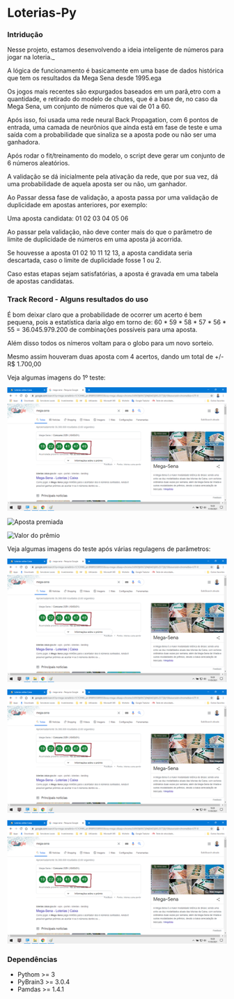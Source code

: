 # Loterias-Py

### Intridução

Nesse projeto, estamos desenvolvendo a ideia inteligente de números para jogar na loteria._

A lógica de funcionamento é basicamente em uma base de dados histórica que tem os resultados da Mega Sena desde 1995.ega 

Os jogos mais recentes são expurgados baseados em um parâ,etro com a quantidade, e retirado do modelo de chutes, que é a base de, no caso da Mega Sena, um conjunto de números que vai de 01 a 60.

Após isso, foi usada uma rede neural Back Propagation, com 6 pontos de entrada, uma camada de neurônios que ainda está em fase de teste e uma saída com a probabilidade que sinaliza se a aposta pode ou não ser uma ganhadora.

Após rodar o fit/treinamento do modelo, o script deve gerar um conjunto de 6 números aleatórios.

A validação se dá inicialmente pela ativação da rede, que por sua vez, dá uma probabilidade de aquela aposta ser ou não, um ganhador.

Ao Passar dessa fase de validação, a aposta passa por uma validação de duplicidade em apostas anteriores, por exemplo:

Uma aposta candidata: 01  02  03  04  05  06

Ao passar pela validação, não deve conter mais do que o parâmetro de limite de duplicidade de números em uma aposta já acorrida.

Se houvesse a aposta  01  02  10  11 12  13, a aposta candidata seria descartada, caso o limite de duplicidade fosse 1 ou 2.

Caso estas etapas sejam satisfatórias, a aposta é gravada em uma tabela de apostas candidatas.

### Track Record - Alguns resultados do uso

É bom deixar claro que a probabilidade de ocorrer um acerto é bem pequena, pois a estatística daria algo em torno de: 
60 * 59 * 58 * 57 * 56 * 55 =  36.045.979.200 de combinações possíveis para uma aposta.

Além disso todos os nímeros voltam para o globo para um novo sorteio.

Mesmo assim houveram duas aposta com 4 acertos, dando um total de +/- R$ 1.700,00

Veja algumas imagens do 1º teste:

![Resultado](./track-record/2022-08-25-Na-Pratica-Resultado-001.png)

![Aposta premiada](./track-record/2022-08-25-Na-Pratica-Resultado-002.png)

![Valor do prêmio](./track-record/2022-08-25-Na-Pratica-Resultado-003.png)

Veja algumas imagens do teste após várias regulagens de parâmetros:

![Resultado](./track-record/2022-08-25-Na-Pratica-Resultado-001.png)

![Resultado](./track-record/2022-08-25-Na-Pratica-Resultado-001.png)

![Resultado](./track-record/2022-08-25-Na-Pratica-Resultado-001.png)

### Dependências

* Pythom >= 3
* PyBrain3 >= 3.0.4
* Pamdas >= 1.4.1

